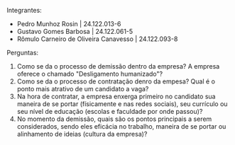 Integrantes:
* Pedro Munhoz Rosin | 24.122.013-6
* Gustavo Gomes Barbosa | 24.122.061-5
* Rômulo Carneiro de Oliveira Canavesso | 24.122.093-8


Perguntas:
1. Como se da o processo de demissão dentro da empresa? A empresa oferece o chamado "Desligamento humanizado"?
2. Como se da o processo de contratação denro da empesa? Qual é o ponto mais atrativo de um candidato a vaga?
3. Na hora de contratar, a empresa enxerga primeiro no candidato sua maneira de se portar (físicamente e nas redes sociais), seu currículo ou seu nível de educação (escolas e faculdade por onde passou)?
4. No momento da demissão, quais são os pontos principais a serem considerados, sendo eles eficácia no trabalho, maneira de se portar ou alinhamento de ideias (cultura da empresa)?
